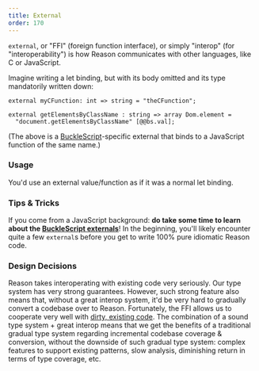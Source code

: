 ```yaml
---
title: External
order: 170
---
```


`external`, or "FFI" (foreign function interface), or simply "interop" (for "interoperability") is how Reason communicates with other languages, like C or JavaScript.

Imagine writing a let binding, but with its body omitted and its type mandatorily written down:

```reason
external myCFunction: int => string = "theCFunction";
```

```reason
external getElementsByClassName : string => array Dom.element =
  "document.getElementsByClassName" [@@bs.val];
```

(The above is a [BuckleScript](https://bucklescript.github.io/bucklescript/Manual.html)-specific external that binds to a JavaScript function of the same name.)

### Usage

You'd use an external value/function as if it was a normal let binding.

### Tips & Tricks

If you come from a JavaScript background: **do take some time to learn about the [BuckleScript externals](http://bucklescript.github.io/bucklescript/Manual.html#_binding_to_simple_js_functions_values)**! In the beginning, you'll likely encounter quite a few `external`s before you get to write 100% pure idiomatic Reason code.

### Design Decisions

Reason takes interoperating with existing code very seriously. Our type system has very strong guarantees. However, such strong feature also means that, without a great interop system, it'd be very hard to gradually convert a codebase over to Reason. Fortunately, the FFI allows us to cooperate very well with [dirty, existing code](/guide/javascript/converting). The combination of a sound type system + great interop means that we get the benefits of a traditional gradual type system regarding incremental codebase coverage & conversion, without the downside of such gradual type system: complex features to support existing patterns, slow analysis, diminishing return in terms of type coverage, etc.
